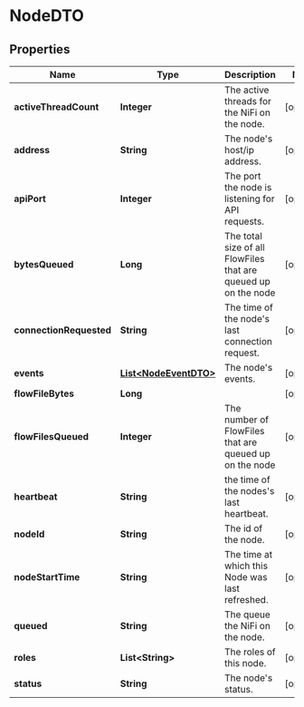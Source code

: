 # NodeDTO

## Properties
Name | Type | Description | Notes
------------ | ------------- | ------------- | -------------
**activeThreadCount** | **Integer** | The active threads for the NiFi on the node. |  [optional]
**address** | **String** | The node&#x27;s host/ip address. |  [optional]
**apiPort** | **Integer** | The port the node is listening for API requests. |  [optional]
**bytesQueued** | **Long** | The total size of all FlowFiles that are queued up on the node |  [optional]
**connectionRequested** | **String** | The time of the node&#x27;s last connection request. |  [optional]
**events** | [**List&lt;NodeEventDTO&gt;**](NodeEventDTO.md) | The node&#x27;s events. |  [optional]
**flowFileBytes** | **Long** |  |  [optional]
**flowFilesQueued** | **Integer** | The number of FlowFiles that are queued up on the node |  [optional]
**heartbeat** | **String** | the time of the nodes&#x27;s last heartbeat. |  [optional]
**nodeId** | **String** | The id of the node. |  [optional]
**nodeStartTime** | **String** | The time at which this Node was last refreshed. |  [optional]
**queued** | **String** | The queue the NiFi on the node. |  [optional]
**roles** | **List&lt;String&gt;** | The roles of this node. |  [optional]
**status** | **String** | The node&#x27;s status. |  [optional]
